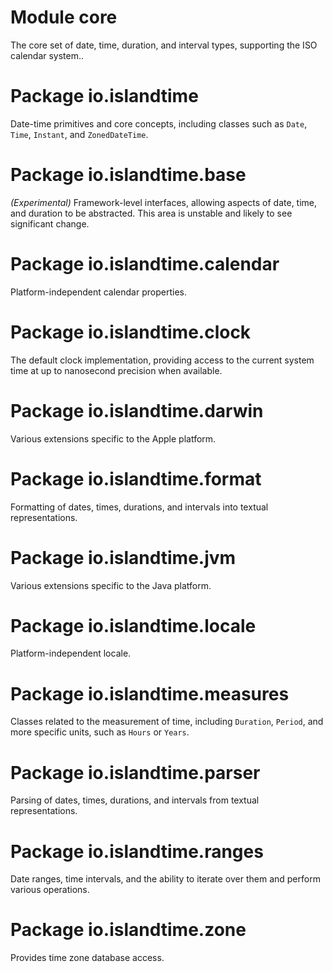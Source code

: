 # Module core

The core set of date, time, duration, and interval types, supporting the ISO calendar system..

# Package io.islandtime

Date-time primitives and core concepts, including classes such as `Date`, `Time`, `Instant`, and `ZonedDateTime`.

# Package io.islandtime.base

*(Experimental)* Framework-level interfaces, allowing aspects of date, time, and duration to be abstracted. This area is unstable and likely to see significant change.

# Package io.islandtime.calendar

Platform-independent calendar properties.

# Package io.islandtime.clock

The default clock implementation, providing access to the current system time at up to nanosecond precision when available.

# Package io.islandtime.darwin

Various extensions specific to the Apple platform.

# Package io.islandtime.format

Formatting of dates, times, durations, and intervals into textual representations.

# Package io.islandtime.jvm

Various extensions specific to the Java platform.

# Package io.islandtime.locale

Platform-independent locale.

# Package io.islandtime.measures

Classes related to the measurement of time, including `Duration`, `Period`, and more specific units, such as `Hours` or `Years`.

# Package io.islandtime.parser

Parsing of dates, times, durations, and intervals from textual representations.

# Package io.islandtime.ranges

Date ranges, time intervals, and the ability to iterate over them and perform various operations.

# Package io.islandtime.zone

Provides time zone database access.
